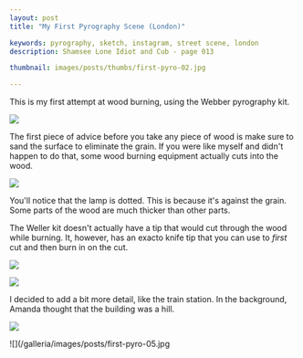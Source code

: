 ```yaml
---
layout: post
title: "My First Pyrography Scene (London)"

keywords: pyrography, sketch, instagram, street scene, london
description: Shamsee Lone Idiot and Cub - page 013

thumbnail: images/posts/thumbs/first-pyro-02.jpg

---
```


This is my first attempt at wood burning, using the Webber pyrography kit.

![](https://images-na.ssl-images-amazon.com/images/I/41sRDJAkd9L._AC_SX355_.jpg)

The first piece of advice before you take any piece of wood is make sure to sand the surface to eliminate the grain. If you were like myself and didn't happen to do that, some wood burning equipment actually cuts into the wood.

![](images/posts/thumbs/first-pyro-01.jpg)

You'll notice that the lamp is dotted. This is because it's against the grain. Some parts of the wood are much thicker than other parts.


The Weller kit doesn't actually have a tip that would cut through the wood while burning. It, however, has an exacto knife tip that you can use to *first* cut and then burn in on the cut.

![](/galleria/images/posts/first-pyro-02.jpg)

![](/galleria/images/posts/first-pyro-03.jpg)

I decided to add a bit more detail, like the train station. In the background, Amanda thought that the building was a hill.

![](/galleria/images/posts/first-pyro-04.jpg)

![](/galleria/images/posts/first-pyro-05.jpg
